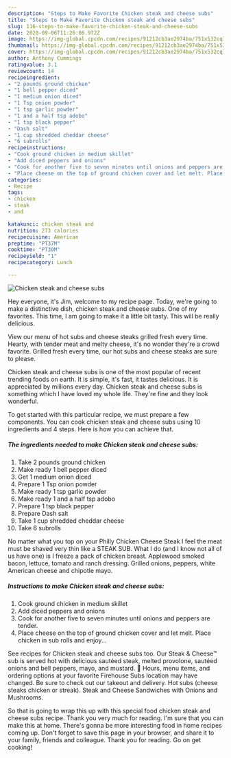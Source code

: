 ```yaml
---
description: "Steps to Make Favorite Chicken steak and cheese subs"
title: "Steps to Make Favorite Chicken steak and cheese subs"
slug: 116-steps-to-make-favorite-chicken-steak-and-cheese-subs
date: 2020-09-06T11:26:06.972Z
image: https://img-global.cpcdn.com/recipes/91212cb3ae2974ba/751x532cq70/chicken-steak-and-cheese-subs-recipe-main-photo.jpg
thumbnail: https://img-global.cpcdn.com/recipes/91212cb3ae2974ba/751x532cq70/chicken-steak-and-cheese-subs-recipe-main-photo.jpg
cover: https://img-global.cpcdn.com/recipes/91212cb3ae2974ba/751x532cq70/chicken-steak-and-cheese-subs-recipe-main-photo.jpg
author: Anthony Cummings
ratingvalue: 3.1
reviewcount: 14
recipeingredient:
- "2 pounds ground chicken"
- "1 bell pepper diced"
- "1 medium onion diced"
- "1 Tsp onion powder"
- "1 tsp garlic powder"
- "1 and a half tsp adobo"
- "1 tsp black pepper"
- "Dash salt"
- "1 cup shredded cheddar cheese"
- "6 subrolls"
recipeinstructions:
- "Cook ground chicken in medium skillet"
- "Add diced peppers and onions"
- "Cook for another five to seven minutes until onions and peppers are tender."
- "Place cheese on the top of ground chicken cover and let melt. Place chicken in sub rolls and enjoy..."
categories:
- Recipe
tags:
- chicken
- steak
- and

katakunci: chicken steak and 
nutrition: 273 calories
recipecuisine: American
preptime: "PT37M"
cooktime: "PT30M"
recipeyield: "1"
recipecategory: Lunch

---
```



![Chicken steak and cheese subs](https://img-global.cpcdn.com/recipes/91212cb3ae2974ba/751x532cq70/chicken-steak-and-cheese-subs-recipe-main-photo.jpg)

Hey everyone, it's Jim, welcome to my recipe page. Today, we're going to make a distinctive dish, chicken steak and cheese subs. One of my favorites. This time, I am going to make it a little bit tasty. This will be really delicious.

View our menu of hot subs and cheese steaks grilled fresh every time. Hearty, with tender meat and melty cheese, it&#39;s no wonder they&#39;re a crowd favorite. Grilled fresh every time, our hot subs and cheese steaks are sure to please.

Chicken steak and cheese subs is one of the most popular of recent trending foods on earth. It is simple, it's fast, it tastes delicious. It is appreciated by millions every day. Chicken steak and cheese subs is something which I have loved my whole life. They're fine and they look wonderful.


To get started with this particular recipe, we must prepare a few components. You can cook chicken steak and cheese subs using 10 ingredients and 4 steps. Here is how you can achieve that.

<!--inarticleads1-->

##### The ingredients needed to make Chicken steak and cheese subs:

1. Take 2 pounds ground chicken
1. Make ready 1 bell pepper diced
1. Get 1 medium onion diced
1. Prepare 1 Tsp onion powder
1. Make ready 1 tsp garlic powder
1. Make ready 1 and a half tsp adobo
1. Prepare 1 tsp black pepper
1. Prepare Dash salt
1. Take 1 cup shredded cheddar cheese
1. Take 6 subrolls


No matter what you top on your Philly Chicken Cheese Steak I feel the meat must be shaved very thin like a STEAK SUB. What I do (and I know not all of us have one) is I freeze a pack of chicken breast. Applewood smoked bacon, lettuce, tomato and ranch dressing. Grilled onions, peppers, white American cheese and chipotle mayo. 

<!--inarticleads2-->

##### Instructions to make Chicken steak and cheese subs:

1. Cook ground chicken in medium skillet
1. Add diced peppers and onions
1. Cook for another five to seven minutes until onions and peppers are tender.
1. Place cheese on the top of ground chicken cover and let melt. Place chicken in sub rolls and enjoy...


See recipes for Chicken steak and cheese subs too. Our Steak &amp; Cheese™ sub is served hot with delicious sautéed steak, melted provolone, sautéed onions and bell peppers, mayo, and mustard. 🚨 Hours, menu items, and ordering options at your favorite Firehouse Subs location may have changed. Be sure to check out our takeout and delivery. Hot subs (cheese steaks chicken or streak). Steak and Cheese Sandwiches with Onions and Mushrooms. 

So that is going to wrap this up with this special food chicken steak and cheese subs recipe. Thank you very much for reading. I'm sure that you can make this at home. There's gonna be more interesting food in home recipes coming up. Don't forget to save this page in your browser, and share it to your family, friends and colleague. Thank you for reading. Go on get cooking!
